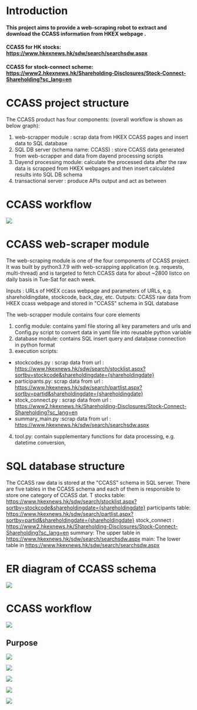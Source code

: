 # Introduction
#### This project aims to  provide a web-scraping robot to extract and download the CCASS information from HKEX webpage . 
#### CCASS for HK stocks:  https://www.hkexnews.hk/sdw/search/searchsdw.aspx
#### CCASS for stock-connect scheme:  https://www2.hkexnews.hk/Shareholding-Disclosures/Stock-Connect-Shareholding?sc_lang=en


# CCASS project structure

The CCASS product has four components: (overall workflow is shown as below graph): 
1. web-scrapper module : scrap data from HKEX CCASS pages and insert data to SQL database
2. SQL DB server (schema name: CCASS) : store CCASS data generated from web-scrapper and data from dayend processing scripts
3. Dayend processing module: calculate the processed data after the raw data is scrapped from HKEX webpages and then insert calculated results into SQL DB schema
4. transactional server : produce APIs output and act as between

# CCASS workflow
![](pic/OAPI.jpg)


# CCASS web-scraper module
The web-scraping module is one of the four components of CCASS project. It was built by python3.7.9 with web-scrapping application (e.g. requests, multi-thread) and is targeted to fetch CCASS data for about ~2800 listco on daily basis in Tue-Sat for each week. 

Inputs : URLs of HKEX ccass webpage and parameters of URLs, e.g. shareholdingdate, stockcode, back_day, etc.
Outputs: CCASS raw data from HKEX ccass webpage and stored in "CCASS" schema in SQL database




The web-scrapper module contains four core elements
1. config module: contains yaml file storing all key parameters and urls and Config.py script to convert data in yaml file into reusable python variable
2. database module: contains SQL insert query and database connection in python format
3. execution scripts:
- stockcodes.py : scrap data from url : https://www.hkexnews.hk/sdw/search/stocklist.aspx?sortby=stockcode&shareholdingdate={shareholdingdate}
- participants.py: scrap data from url : https://www.hkexnews.hk/sdw/search/partlist.aspx?sortby=partid&shareholdingdate={shareholdingdate}
- stock_connect.py : scrap data from url : https://www2.hkexnews.hk/Shareholding-Disclosures/Stock-Connect-Shareholding?sc_lang=en
- summary_main.py :scrap data from url : https://www.hkexnews.hk/sdw/search/searchsdw.aspx
4. tool.py: contain supplementary functions for data processing, e.g. datetime conversion,

# SQL database structure
The CCASS raw data is stored at the "CCASS" schema in SQL server. There are five tables in the CCASS schema and each of them is responsible to store one category of CCASS dat. T
stocks table:  https://www.hkexnews.hk/sdw/search/stocklist.aspx?sortby=stockcode&shareholdingdate={shareholdingdate}
participants table: https://www.hkexnews.hk/sdw/search/partlist.aspx?sortby=partid&shareholdingdate={shareholdingdate}
stock_connect : https://www2.hkexnews.hk/Shareholding-Disclosures/Stock-Connect-Shareholding?sc_lang=en
summary: The upper table in https://www.hkexnews.hk/sdw/search/searchsdw.aspx
main: The lower table in https://www.hkexnews.hk/sdw/search/searchsdw.aspx

# ER diagram of CCASS schema
![](pic/DB.png)

# CCASS workflow


![](pic/participant_1.JPG)

## Purpose

![](pic/participant_2.JPG)


![](pic/stockcode_1.JPG)


![](pic/stockcode_2.JPG)


![](pic/summary.JPG)


![](pic/main.JPG)

